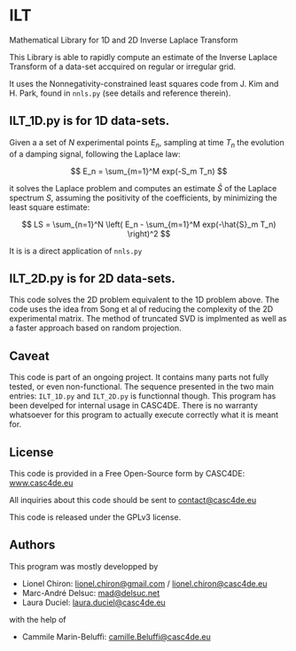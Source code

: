 # ILT
Mathematical Library for 1D and 2D Inverse Laplace Transform

This Library is able to rapidly compute an estimate of the Inverse Laplace Transform of a data-set accquired on regular or irregular grid.

It uses the Nonnegativity-constrained least squares code from J. Kim and H. Park, found in `nnls.py` (see details and reference therein).

## ILT_1D.py is for 1D data-sets.
Given a a set of $N$ experimental points $E_n$, sampling at time $T_n$ the evolution of a damping signal, following the Laplace law:

$$ E_n = \sum_{m=1}^M exp(-S_m T_n) $$

it solves the Laplace problem and computes an estimate $\hat{S}$ of the Laplace spectrum $S$, assuming the positivity of the coefficients, by minimizing the least square estimate:

$$ LS = \sum_{n=1}^N \left( E_n - \sum_{m=1}^M exp(-\hat{S}_m T_n) \right)^2 $$

It is is a direct application of `nnls.py`

## ILT_2D.py is for 2D data-sets.
This code solves the 2D problem equivalent to the 1D problem above.
The code uses the idea from Song et al of reducing the complexity of the 2D experimental matrix.
The method of truncated SVD is implmented as well as a faster approach based on random projection.

## Caveat
This code is part of an ongoing project.
It contains many parts not fully tested, or even non-functional.
The sequence presented in the two main entries: `ILT_1D.py` and `ILT_2D.py` is functionnal though.
This program has been develped for internal usage in CASC4DE.
There is no warranty whatsoever for this program to actually execute correctly what it is meant for. 


## License
This code is provided in a Free Open-Source form by CASC4DE: www.casc4de.eu

All inquiries about this code should be sent to contact@casc4de.eu

This code is released under the GPLv3 license.

## Authors
This program was mostly developped by

- Lionel Chiron: lionel.chiron@gmail.com / lionel.chiron@casc4de.eu
- Marc-André Delsuc: mad@delsuc.net
- Laura Duciel: laura.duciel@casc4de.eu

with the help of

- Cammile Marin-Beluffi: camille.Beluffi@casc4de.eu

